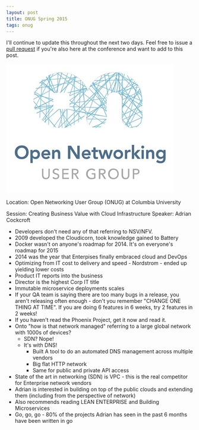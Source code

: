 ```yaml
---
layout: post
title: ONUG Spring 2015
tags: onug
---
```


I'll continue to update this throughout the next two days.  Feel free to issue a [pull request](https://github.com/jedelman8/jedelman8.github.com) if you're also here at the conference and want to add to this post.

![onug-logo](/img/onug_logo.jpg)

Location: Open Networking User Group (ONUG) at Columbia University

Session: Creating Business Value with Cloud Infrastructure
Speaker: Adrian Cockcroft

* Developers don't need any of that referring to NSV/NFV.
* 2009 developed the Cloudicorn, took knowledge gained to Battery
* Docker wasn't on anyone's roadmap for 2014.  It's on everyone's roadmap for 2015
* 2014 was the year that Enterpises finally embraced cloud and DevOps
* Optimizing from IT cost to delivery and speed - Nordstrom - ended up yielding lower costs
* Product IT reports into the business
* Director is the highest Corp IT title
* Immutable microservice deployments scales
* If your QA team is saying there are too many bugs in a release, you aren't releasing often enough - don't you remember "CHANGE ONE THING AT TIME".  If you are doing 6 features in 6 weeks, try 2 features in 2 weeks!
* If you haven't read the Phoenix Project, get it now and read it.
* Onto "how is that network managed" referring to a large global network with 1000s of devices?
  * SDN? Nope!
  * It's with DNS!
    * Built A tool to do an automated DNS management across multiple vendors
    * Big flat HTTP network
    * Same for public and private API access
* State of the art in networking (SDN) is VPC - this is the real competitor for Enterprise network vendors
* Adrian is interested in building on top of the public clouds and extending them (including from the perspective of network)
* Also recommends reading LEAN ENTERPRISE and Building Microservices
* Go, go, go - 80% of the projects Adrian has seen in the past 6 months have been written in go
